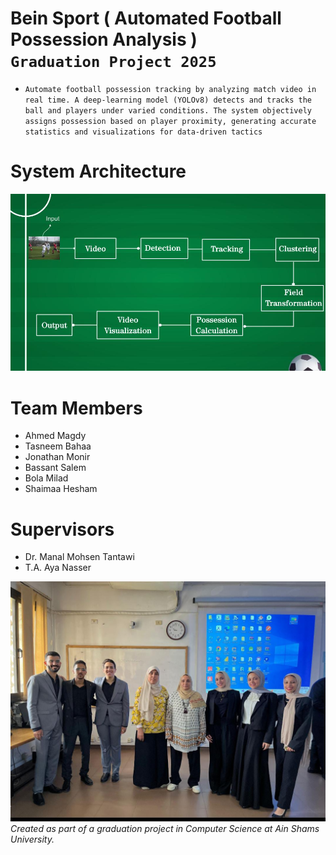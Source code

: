 # Bein Sport ( Automated Football Possession Analysis ) <br> `Graduation Project 2025`

- `Automate football possession tracking by analyzing match video in real time. A deep‑learning model (YOLOv8) detects and tracks the ball and players under varied conditions. The system objectively assigns possession based on player proximity, generating accurate statistics and visualizations for data‑driven tactics` 

# System Architecture <be>
![alt results](/media/architecture.jpg)


# Team Members
- Ahmed Magdy
- Tasneem Bahaa
- Jonathan Monir
- Bassant Salem
- Bola Milad
- Shaimaa Hesham

# Supervisors
- Dr. Manal Mohsen Tantawi
- T.A. Aya Nasser
  
![alt team](/media/team.jpg)
*Created as part of a graduation project in Computer Science at Ain Shams University.*

